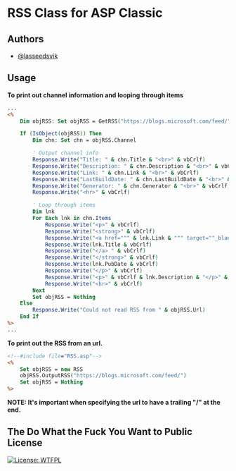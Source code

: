 
# RSS Class for ASP Classic



## Authors

- [@lasseedsvik](https://www.github.com/lasseedsvik)

## Usage

**To print out channel information and looping through items**

```asp
...
<%
    Dim objRSS: Set objRSS = GetRSS("https://blogs.microsoft.com/feed/", 10)

	If (IsObject(objRSS)) Then
		Dim chn: Set chn = objRSS.Channel

        ' Output channel info
        Response.Write("Title: " & chn.Title & "<br>" & vbCrlf)
        Response.Write("Description: " & chn.Description & "<br>" & vbCrlf)
        Response.Write("Link: " & chn.Link & "<br>" & vbCrlf)
        Response.Write("LastBuildDate: " & chn.LastBuildDate & "<br>" & vbCrlf)
        Response.Write("Generator: " & chn.Generator & "<br>" & vbCrlf)
        Response.Write("<hr>" & vbCrlf)

        ' Loop through items
		Dim lnk        
		For Each lnk in chn.Items
            Response.Write("<p>" & vbCrlf)            
            Response.Write("<strong>" & vbCrlf)
            Response.Write("<a href=""" & lnk.Link & """ target=""_blank"">" & vbCrlf)
            Response.Write(lnk.Title & vbCrlf)
            Response.Write("</a> " & vbCrlf)    
            Response.Write("</strong>" & vbCrlf)
            Response.Write(lnk.PubDate & vbCrlf)
            Response.Write("</p>" & vbCrlf)
            Response.Write("<p>" & vbCrlf & lnk.Description & "</p>" & vbCrlf)
            Response.Write("<hr>" & vbCrlf)
		Next		
		Set objRSS = Nothing
	Else
		Response.Write("Could not read RSS from " & objRSS.Url)
	End If
%>
...
```

**To print out the RSS from an url.** 

```asp
<!--#include file="RSS.asp"-->
<%
    Set objRSS = new RSS
    objRSS.OutputRSS("https://blogs.microsoft.com/feed/")
    Set objRSS = Nothing
%>
```

**NOTE: It's important when specifying the url to have a trailing "/" at the end.**

## The Do What the Fuck You Want to Public License

[![License: WTFPL](https://img.shields.io/badge/License-WTFPL-brightgreen.svg)](http://www.wtfpl.net/about/)    

